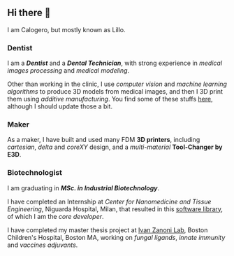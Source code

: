 ## Hi there 👋

I am Calogero, but mostly known as Lillo.

### Dentist
I am a ***Dentist*** and a ***Dental Technician***, with strong experience in *medical images processing* and *medical modeling*.

Other than working in the clinic, I use *computer vision* and *machine learning algorithms* to produce 3D models from medical images, and then I 3D print them using *additive manufacturing*. You find some of these stuffs [here](https://github.com/lillux/Technology-in-Dentistry), although I should update those a bit.

### Maker
As a maker, I have built and used many FDM **3D printers**, including *cartesian*, *delta* and *coreXY* design, and a *multi-material* **Tool-Changer by E3D**. 

### Biotechnologist
I am graduating in ***MSc. in Industrial Biotechnology***.

I have completed an Internship at *Center for Nanomedicine and Tissue Engineering*, Niguarda Hospital, Milan, that resulted in this [software library](https://github.com/lillux/morphoscanner), of which I am the *core developer*.

I have completed my master thesis project at [Ivan Zanoni Lab](https://www.zanonilab.com/), Boston Children's Hospital, Boston MA, working on *fungal ligands*, *innate immunity* and *vaccines adjuvants*.



